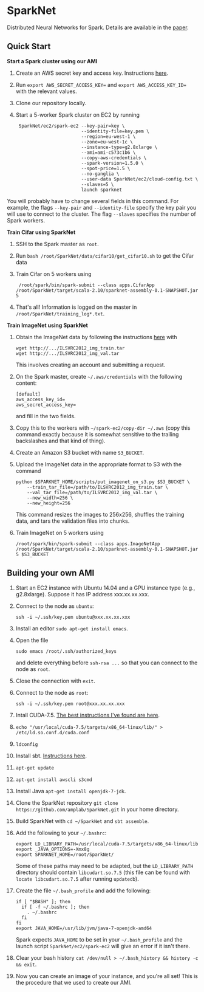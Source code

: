 # SparkNet
Distributed Neural Networks for Spark.
Details are available in the [paper](http://arxiv.org/abs/1511.06051).

## Quick Start
**Start a Spark cluster using our AMI**

1. Create an AWS secret key and access key. Instructions [here](http://docs.aws.amazon.com/AWSSimpleQueueService/latest/SQSGettingStartedGuide/AWSCredentials.html).
2. Run `export AWS_SECRET_ACCESS_KEY=` and `export AWS_ACCESS_KEY_ID=` with the relevant values.
3. Clone our repository locally.
4. Start a 5-worker Spark cluster on EC2 by running

        SparkNet/ec2/spark-ec2 --key-pair=key \
                               --identity-file=key.pem \
                               --region=eu-west-1 \
                               --zone=eu-west-1c \
                               --instance-type=g2.8xlarge \
                               --ami=ami-c573c1b6 \
                               --copy-aws-credentials \
                               --spark-version=1.5.0 \
                               --spot-price=1.5 \
                               --no-ganglia \
                               --user-data SparkNet/ec2/cloud-config.txt \
                               --slaves=5 \
                               launch sparknet
You will probably have to change several fields in this command.
For example, the flags `--key-pair` and `--identity-file` specify the key pair you will use to connect to the cluster.
The flag `--slaves` specifies the number of Spark workers.

**Train Cifar using SparkNet**

1. SSH to the Spark master as `root`.
2. Run `bash /root/SparkNet/data/cifar10/get_cifar10.sh` to get the Cifar data
3. Train Cifar on 5 workers using

        /root/spark/bin/spark-submit --class apps.CifarApp /root/SparkNet/target/scala-2.10/sparknet-assembly-0.1-SNAPSHOT.jar 5
4. That's all! Information is logged on the master in `/root/SparkNet/training_log*.txt`.

**Train ImageNet using SparkNet**

1. Obtain the ImageNet data by following the instructions [here](http://www.image-net.org/download-images) with

    ```
    wget http://.../ILSVRC2012_img_train.tar
    wget http://.../ILSVRC2012_img_val.tar
    ```
    This involves creating an account and submitting a request.
2. On the Spark master, create `~/.aws/credentials` with the following content:

    ```
    [default]
    aws_access_key_id=
    aws_secret_access_key=
    ```
    and fill in the two fields.
3. Copy this to the workers with `~/spark-ec2/copy-dir ~/.aws` (copy this command exactly because it is somewhat sensitive to the trailing backslashes and that kind of thing).
4. Create an Amazon S3 bucket with name `S3_BUCKET`.
5. Upload the ImageNet data in the appropriate format to S3 with the command

    ```
    python $SPARKNET_HOME/scripts/put_imagenet_on_s3.py $S3_BUCKET \
        --train_tar_file=/path/to/ILSVRC2012_img_train.tar \
        --val_tar_file=/path/to/ILSVRC2012_img_val.tar \
        --new_width=256 \
        --new_height=256
    ```
    This command resizes the images to 256x256, shuffles the training data, and tars the validation files into chunks.
6. Train ImageNet on 5 workers using

    ```
    /root/spark/bin/spark-submit --class apps.ImageNetApp /root/SparkNet/target/scala-2.10/sparknet-assembly-0.1-SNAPSHOT.jar 5 $S3_BUCKET
    ```

## Building your own AMI

1. Start an EC2 instance with Ubuntu 14.04 and a GPU instance type (e.g., g2.8xlarge). Suppose it has IP address xxx.xx.xx.xxx.
2. Connect to the node as `ubuntu`:

    ```
    ssh -i ~/.ssh/key.pem ubuntu@xxx.xx.xx.xxx
    ```
3. Install an editor `sudo apt-get install emacs`.
4. Open the file

    ```
    sudo emacs /root/.ssh/authorized_keys
    ```
    and delete everything before `ssh-rsa ...` so that you can connect to the node as `root`.
5. Close the connection with `exit`.
6. Connect to the node as `root`:

    ```
    ssh -i ~/.ssh/key.pem root@xxx.xx.xx.xxx
    ```
7. Intall CUDA-7.5. [The best instructions I've found are here](http://tleyden.github.io/blog/2015/11/22/cuda-7-dot-5-on-aws-gpu-instance-running-ubuntu-14-dot-04/).
8. `echo "/usr/local/cuda-7.5/targets/x86_64-linux/lib/" > /etc/ld.so.conf.d/cuda.conf`
9. `ldconfig`
10. Install sbt. [Instructions here](http://www.scala-sbt.org/0.13/docs/Installing-sbt-on-Linux.html).
11. `apt-get update`
12. `apt-get install awscli s3cmd`
13. Install Java `apt-get install openjdk-7-jdk`.
14. Clone the SparkNet repository `git clone https://github.com/amplab/SparkNet.git` in your home directory.
15. Build SparkNet with `cd ~/SparkNet` and `sbt assemble`.
16. Add the following to your `~/.bashrc`:

    ```
    export LD_LIBRARY_PATH=/usr/local/cuda-7.5/targets/x86_64-linux/lib
    export _JAVA_OPTIONS=-Xmx8g
    export SPARKNET_HOME=/root/SparkNet/
    ```
    Some of these paths may need to be adapted, but the `LD_LIBRARY_PATH` directory should contain `libcudart.so.7.5` (this file can be found with `locate libcudart.so.7.5` after running `updatedb`).
17. Create the file `~/.bash_profile` and add the following:

    ```
    if [ "$BASH" ]; then
      if [ -f ~/.bashrc ]; then
        . ~/.bashrc
      fi
    fi
    export JAVA_HOME=/usr/lib/jvm/java-7-openjdk-amd64
    ```
    Spark expects `JAVA_HOME` to be set in your `~/.bash_profile` and the launch script `SparkNet/ec2/spark-ec2` will give an error if it isn't there.
18. Clear your bash history `cat /dev/null > ~/.bash_history && history -c && exit`.
19. Now you can create an image of your instance, and you're all set! This is the procedure that we used to create our AMI.
